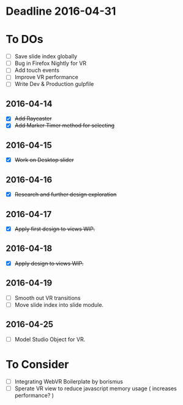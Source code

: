 # Deadline 2016-04-31

# To DOs
- [ ] Save slide index globally
- [ ] Bug in Firefox Nightly for VR
- [ ] Add touch events
- [ ] Improve VR performance
- [ ] Write Dev & Production gulpfile

## 2016-04-14
- [x] ~~Add Raycaster~~
- [x] ~~Add Marker Timer method for selecting~~

## 2016-04-15
- [x] ~~Work on Desktop slider~~

## 2016-04-16
- [x] ~~Research and further design exploration~~

## 2016-04-17
- [x] ~~Apply first design to views WIP.~~

## 2016-04-18
- [x] ~~Apply design to views WIP.~~

## 2016-04-19
- [ ] Smooth out VR transitions
- [ ] Move slide index into slide module.

## 2016-04-25
- [ ] Model Studio Object for VR.


# To Consider
- [ ] Integrating WebVR Boilerplate by borismus
- [ ] Sperate VR view to reduce javascript memory usage ( increases performance? )